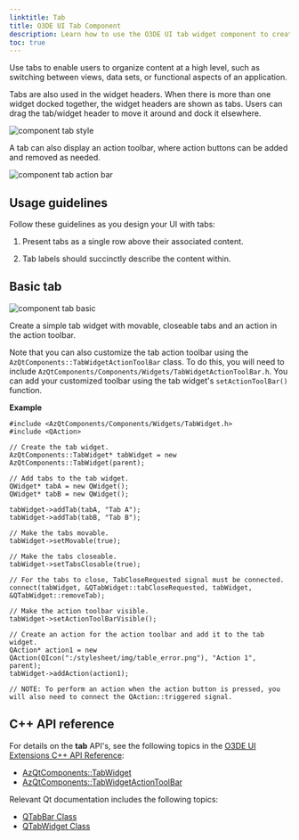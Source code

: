 ```yaml
---
linktitle: Tab
title: O3DE UI Tab Component
description: Learn how to use the O3DE UI tab widget component to create tabs and tab action bars in O3DE tools and Gems.
toc: true
---
```


Use tabs to enable users to organize content at a high level, such as switching between views, data sets, or functional aspects of an application.

Tabs are also used in the widget headers. When there is more than one widget docked together, the widget headers are shown as tabs. Users can drag the tab/widget header to move it around and dock it elsewhere.

![component tab style](/images/tools-ui/component-tab-style.png)

A tab can also display an action toolbar, where action buttons can be added and removed as needed.

![component tab action bar](/images/tools-ui/component-tab-action-bar.png)

## Usage guidelines<a name="tab-usage"></a>

Follow these guidelines as you design your UI with tabs:

1.  Present tabs as a single row above their associated content.

1.  Tab labels should succinctly describe the content within.

## Basic tab<a name="tab-basic"></a>

![component tab basic](/images/tools-ui/component-tab-basic.png)

Create a simple tab widget with movable, closeable tabs and an action in the action toolbar.

Note that you can also customize the tab action toolbar using the `AzQtComponents::TabWidgetActionToolBar` class. To do this, you will need to include `AzQtComponents/Components/Widgets/TabWidgetActionToolBar.h`. You can add your customized toolbar using the tab widget's `setActionToolBar()` function.

 **Example**

```
#include <AzQtComponents/Components/Widgets/TabWidget.h>
#include <QAction>

// Create the tab widget.
AzQtComponents::TabWidget* tabWidget = new AzQtComponents::TabWidget(parent);

// Add tabs to the tab widget.
QWidget* tabA = new QWidget();
QWidget* tabB = new QWidget();

tabWidget->addTab(tabA, "Tab A");
tabWidget->addTab(tabB, "Tab B");

// Make the tabs movable.
tabWidget->setMovable(true);

// Make the tabs closeable.
tabWidget->setTabsClosable(true);

// For the tabs to close, TabCloseRequested signal must be connected.
connect(tabWidget, &QTabWidget::tabCloseRequested, tabWidget, &QTabWidget::removeTab);

// Make the action toolbar visible.
tabWidget->setActionToolBarVisible();

// Create an action for the action toolbar and add it to the tab widget.
QAction* action1 = new QAction(QIcon(":/stylesheet/img/table_error.png"), "Action 1", parent);
tabWidget->addAction(action1);

// NOTE: To perform an action when the action button is pressed, you will also need to connect the QAction::triggered signal.
```

## C++ API reference<a name="tab-api-ref"></a>

For details on the **tab** API's, see the following topics in the [O3DE UI Extensions C++ API Reference](/docs/api/frameworks/azqtcomponents/namespace_az_qt_components.html):
+  [AzQtComponents::TabWidget](/docs/api/frameworks/azqtcomponents/class_az_qt_components_1_1_tab_widget.html)
+  [AzQtComponents::TabWidgetActionToolBar](/docs/api/frameworks/azqtcomponents/class_az_qt_components_1_1_tab_widget_action_tool_bar.html)

Relevant Qt documentation includes the following topics:
+  [QTabBar Class](https://doc.qt.io/qt-5/qtabbar.html)
+  [QTabWidget Class](https://doc.qt.io/qt-5/qtabwidget.html)
